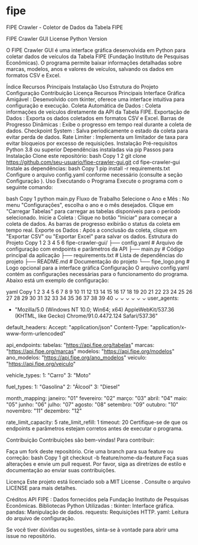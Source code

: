 # fipe
 FIPE Crawler - Coletor de Dados da Tabela FIPE 

FIPE Crawler GUI
License
Python Version

O FIPE Crawler GUI é uma interface gráfica desenvolvida em Python para coletar dados de veículos da Tabela FIPE (Fundação Instituto de Pesquisas Econômicas). O programa permite baixar informações detalhadas sobre marcas, modelos, anos e valores de veículos, salvando os dados em formatos CSV e Excel.

Índice
Recursos Principais
Instalação
Uso
Estrutura do Projeto
Configuração
Contribuição
Licença
Recursos Principais
Interface Gráfica Amigável : Desenvolvido com tkinter, oferece uma interface intuitiva para configuração e execução.
Coleta Automática de Dados : Coleta informações de veículos diretamente da API da Tabela FIPE.
Exportação de Dados : Exporta os dados coletados em formatos CSV e Excel.
Barras de Progresso Dinâmicas : Exibe o progresso em tempo real durante a coleta de dados.
Checkpoint System : Salva periodicamente o estado da coleta para evitar perda de dados.
Rate Limiter : Implementa um limitador de taxa para evitar bloqueios por excesso de requisições.
Instalação
Pré-requisitos
Python 3.8 ou superior
Dependências instaladas via pip
Passos para Instalação
Clone este repositório:
bash
Copy
1
2
git clone https://github.com/seu-usuario/fipe-crawler-gui.git
cd fipe-crawler-gui
Instale as dependências:
bash
Copy
1
pip install -r requirements.txt
Configure o arquivo config.yaml conforme necessário (consulte a seção Configuração ).
Uso
Executando o Programa
Execute o programa com o seguinte comando:

bash
Copy
1
python main.py
Fluxo de Trabalho
Selecione o Ano e Mês :
No menu "Configurações", escolha o ano e o mês desejados.
Clique em "Carregar Tabelas" para carregar as tabelas disponíveis para o período selecionado.
Inicie a Coleta :
Clique no botão "Iniciar" para começar a coleta de dados.
As barras de progresso exibirão o status da coleta em tempo real.
Exporte os Dados :
Após a conclusão da coleta, clique em "Exportar CSV" ou "Exportar Excel" para salvar os dados.
Estrutura do Projeto
Copy
1
2
3
4
5
6
fipe-crawler-gui/
├── config.yaml          # Arquivo de configuração com endpoints e parâmetros da API
├── main.py              # Código principal da aplicação
├── requirements.txt     # Lista de dependências do projeto
├── README.md            # Documentação do projeto
└── fipe_logo.png        # Logo opcional para a interface gráfica
Configuração
O arquivo config.yaml contém as configurações necessárias para o funcionamento do programa. Abaixo está um exemplo de configuração:

yaml
Copy
1
2
3
4
5
6
7
8
9
10
11
12
13
14
15
16
17
18
19
20
21
22
23
24
25
26
27
28
29
30
31
32
33
34
35
36
37
38
39
40
⌄
⌄
⌄
⌄
⌄
⌄
user_agents:
  - "Mozilla/5.0 (Windows NT 10.0; Win64; x64) AppleWebKit/537.36 (KHTML, like Gecko) Chrome/91.0.4472.124 Safari/537.36"

default_headers:
  Accept: "application/json"
  Content-Type: "application/x-www-form-urlencoded"

api_endpoints:
  tabelas: "https://api.fipe.org/tabelas"
  marcas: "https://api.fipe.org/marcas"
  modelos: "https://api.fipe.org/modelos"
  ano_modelos: "https://api.fipe.org/ano_modelos"
  veiculo: "https://api.fipe.org/veiculo"

vehicle_types:
  1: "Carro"
  3: "Moto"

fuel_types:
  1: "Gasolina"
  2: "Álcool"
  3: "Diesel"

month_mapping:
  janeiro: "01"
  fevereiro: "02"
  março: "03"
  abril: "04"
  maio: "05"
  junho: "06"
  julho: "07"
  agosto: "08"
  setembro: "09"
  outubro: "10"
  novembro: "11"
  dezembro: "12"

rate_limit_capacity: 5
rate_limit_refill: 1
timeout: 20
Certifique-se de que os endpoints e parâmetros estejam corretos antes de executar o programa.

Contribuição
Contribuições são bem-vindas! Para contribuir:

Faça um fork deste repositório.
Crie uma branch para sua feature ou correção:
bash
Copy
1
git checkout -b feature/nome-da-feature
Faça suas alterações e envie um pull request.
Por favor, siga as diretrizes de estilo e documentação ao enviar suas contribuições.

Licença
Este projeto está licenciado sob a MIT License . Consulte o arquivo LICENSE para mais detalhes.

Créditos
API FIPE : Dados fornecidos pela Fundação Instituto de Pesquisas Econômicas.
Bibliotecas Python Utilizadas :
tkinter: Interface gráfica.
pandas: Manipulação de dados.
requests: Requisições HTTP.
yaml: Leitura do arquivo de configuração.

Se você tiver dúvidas ou sugestões, sinta-se à vontade para abrir uma issue no repositório. 
